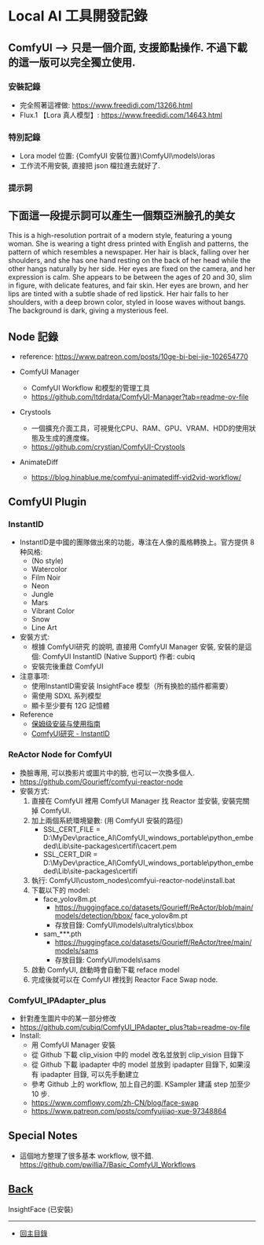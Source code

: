 # Local AI 工具開發記錄

## ComfyUI --> 只是一個介面, 支援節點操作. 不過下載的這一版可以完全獨立使用.

### 安裝記錄
- 完全照著這裡做: https://www.freedidi.com/13266.html
- Flux.1 【Lora 真人模型】: https://www.freedidi.com/14643.html

### 特別記錄
- Lora model 位置: {ComfyUI 安裝位置}\ComfyUI\models\loras
- 工作流不用安裝, 直接把 json 檔拉進去就好了.

### 提示詞
## 下面這一段提示詞可以產生一個類亞洲臉孔的美女
This is a high-resolution portrait of a modern style, featuring a young woman.  She is wearing a tight dress printed with English and patterns, the pattern of which resembles a newspaper.  Her hair is black, falling over her shoulders, and she has one hand resting on the back of her head while the other hangs naturally by her side.  Her eyes are fixed on the camera, and her expression is calm.  She appears to be between the ages of 20 and 30, slim in figure, with delicate features, and fair skin.  Her eyes are brown, and her lips are tinted with a subtle shade of red lipstick.  Her hair falls to her shoulders, with a deep brown color, styled in loose waves without bangs.  The background is dark, giving a mysterious feel.

## Node 記錄

- reference: https://www.patreon.com/posts/10ge-bi-bei-jie-102654770

- ComfyUI Manager
  - ComfyUI Workflow 和模型的管理工具
  - https://github.com/ltdrdata/ComfyUI-Manager?tab=readme-ov-file

- Crystools
  - 一個擴充介面工具，可視覺化CPU、RAM、GPU、VRAM、HDD的使用狀態及生成的進度條。
  - https://github.com/crystian/ComfyUI-Crystools

- AnimateDiff
  - https://blog.hinablue.me/comfyui-animatediff-vid2vid-workflow/


## ComfyUI Plugin

### InstantID
- InstantID是中國的團隊做出來的功能，專注在人像的風格轉換上。官方提供 8 种风格: 
  - (No style)
  - Watercolor
  - Film Noir
  - Neon
  - Jungle
  - Mars
  - Vibrant Color
  - Snow
  - Line Art
- 安裝方式:
  - 根據 ComfyUI研究 的說明, 直接用 ComfyUI Manager 安裝, 安裝的是這個: ComfyUI InstantID (Native Support) 作者: cubiq
  - 安裝完後重啟 ComfyUI
- 注意事项:
  - 使用InstantID需安装 InsightFace 模型（所有换脸的插件都需要）
  - 需使用 SDXL 系列模型
  - 顯卡至少要有 12G 記憶體
- Reference
  - [保姆级安装与使用指南](https://blog.csdn.net/A2421417624/article/details/138303412)
  - [ComfyUI研究 - InstantID](https://vocus.cc/article/660abddcfd8978000196a17b)

### ReActor Node for ComfyUI
- 換臉專用, 可以換影片或圖片中的臉, 也可以一次換多個人.
- https://github.com/Gourieff/comfyui-reactor-node
- 安裝方式:
  1. 直接在 ComfyUI 裡用 ComfyUI Manager 找 Reactor 並安裝, 安裝完關掉 ComfyUI. 
  2. 加上兩個系統環境變數: (用 ComfyUI 安裝的路徑)
     - SSL_CERT_FILE = D:\MyDev\practice_AI\ComfyUI_windows_portable\python_embeded\Lib\site-packages\certifi\cacert.pem
     - SSL_CERT_DIR = D:\MyDev\practice_AI\ComfyUI_windows_portable\python_embeded\Lib\site-packages\certifi
  3. 執行: ComfyUI\custom_nodes\comfyui-reactor-node\install.bat
  4. 下載以下的 model:
     - face_yolov8m.pt
       - https://huggingface.co/datasets/Gourieff/ReActor/blob/main/models/detection/bbox/    face_yolov8m.pt
  	   - 存放目錄: ComfyUI\models\ultralytics\bbox
     - sam_***.pth
       - https://huggingface.co/datasets/Gourieff/ReActor/tree/main/models/sams
  	   - 存放目錄: ComfyUI\models\sams
  5. 啟動 ComfyUI, 啟動時會自動下載 reface model
  6. 完成後就可以在 ComfyUI 裡找到 Reactor Face Swap node.

### ComfyUI_IPAdapter_plus
- 針對產生圖片中的某一部分修改
- https://github.com/cubiq/ComfyUI_IPAdapter_plus?tab=readme-ov-file
- Install:
  - 用 ComfyUI Manager 安裝
  - 從 Github 下載 clip_vision 中的 model 改名並放到 clip_vision 目錄下
  - 從 Github 下載 ipadapter 中的 model 並放到 ipadapter 目錄下, 如果沒有 ipadapter 目錄, 可以先手動建立
  - 參考 Github 上的 workflow, 加上自己的圖. KSampler 建議 step 加至少 10 步.
  - https://www.comflowy.com/zh-CN/blog/face-swap
  - https://www.patreon.com/posts/comfyuijiao-xue-97348864




## Special Notes

- 這個地方整理了很多基本 workflow, 很不錯.
  https://github.com/pwillia7/Basic_ComfyUI_Workflows



## [Back](_Start.md)


InsightFace (已安裝)



---

- [回主目錄](../index.md)
